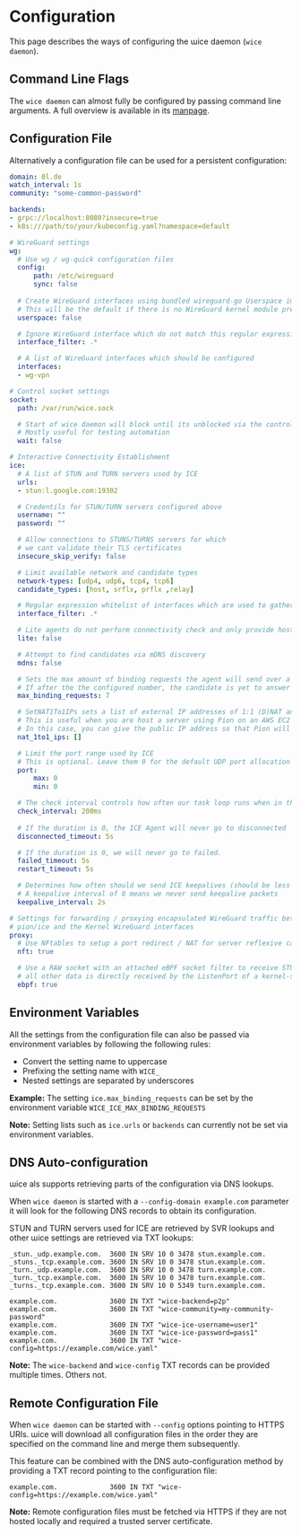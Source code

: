 # Configuration

This page describes the ways of configuring the ɯice daemon (`wice daemon`).

## Command Line Flags

The `wice daemon` can almost fully be configured by passing command line arguments.
A full overview is available in its [manpage](./usage/md/wice_daemon.md).

## Configuration File

Alternatively a configuration file can be used for a persistent configuration:

```yaml title="wice.yaml"
domain: 0l.de
watch_interval: 1s
community: "some-common-password"

backends:
- grpc://localhost:8080?insecure=true
- k8s:///path/to/your/kubeconfig.yaml?namespace=default

# WireGuard settings
wg:
  # Use wg / wg-quick configuration files
  config:
      path: /etc/wireguard
      sync: false
    
  # Create WireGuard interfaces using bundled wireguard-go Userspace implementation
  # This will be the default if there is no WireGuard kernel module present.
  userspace: false

  # Ignore WireGuard interface which do not match this regular expression
  interface_filter: .*

  # A list of WireGuard interfaces which should be configured
  interfaces:
  - wg-vpn

# Control socket settings
socket:
  path: /var/run/wice.sock

  # Start of wice daemon will block until its unblocked via the control socket
  # Mostly useful for testing automation
  wait: false

# Interactive Connectivity Establishment
ice:
  # A list of STUN and TURN servers used by ICE
  urls:
  - stun:l.google.com:19302

  # Credentils for STUN/TURN servers configured above
  username: ""
  password: ""

  # Allow connections to STUNS/TURNS servers for which
  # we cant validate their TLS certificates
  insecure_skip_verify: false

  # Limit available network and candidate types
  network-types: [udp4, udp6, tcp4, tcp6]
  candidate_types: [host, srflx, prflx ,relay]

  # Regular expression whitelist of interfaces which are used to gather ICE candidates.
  interface_filter: .*

  # Lite agents do not perform connectivity check and only provide host candidates.
  lite: false

  # Attempt to find candidates via mDNS discovery
  mdns: false

  # Sets the max amount of binding requests the agent will send over a candidate pair for validation or nomination.
  # If after the the configured number, the candidate is yet to answer a binding request or a nomination we set the pair as failed.
  max_binding_requests: 7

  # SetNAT1To1IPs sets a list of external IP addresses of 1:1 (D)NAT and a candidate type for which the external IP address is used.
  # This is useful when you are host a server using Pion on an AWS EC2 instance which has a private address, behind a 1:1 DNAT with a public IP (e.g. Elastic IP).
  # In this case, you can give the public IP address so that Pion will use the public IP address in its candidate instead of the private IP address.
  nat_1to1_ips: []

  # Limit the port range used by ICE
  # This is optional. Leave them 0 for the default UDP port allocation strategy.
  port:
      max: 0
      min: 0

  # The check interval controls how often our task loop runs when in the connecting state.
  check_interval: 200ms
  
  # If the duration is 0, the ICE Agent will never go to disconnected
  disconnected_timeout: 5s

  # If the duration is 0, we will never go to failed.
  failed_timeout: 5s
  restart_timeout: 5s

  # Determines how often should we send ICE keepalives (should be less then connection timeout above).
  # A keepalive interval of 0 means we never send keepalive packets
  keepalive_interval: 2s

# Settings for forwarding / proxying encapsulated WireGuard traffic between
# pion/ice and the Kernel WireGuard interfaces
proxy:
  # Use NFtables to setup a port redirect / NAT for server reflexive candidates
  nft: true

  # Use a RAW socket with an attached eBPF socket filter to receive STUN packets while
  # all other data is directly received by the ListenPort of a kernel-space WireGuard interface.
  ebpf: true
```

## Environment Variables

All the settings from the configuration file can also be passed via environment variables by following the following rules:

-   Convert the setting name to uppercase
-   Prefixing the setting name with `WICE_`
-   Nested settings are separated by underscores

**Example:** The setting `ice.max_binding_requests` can be set by the environment variable `WICE_ICE_MAX_BINDING_REQUESTS`

**Note:** Setting lists such as `ice.urls` or `backends` can currently not be set via environment variables.

## DNS Auto-configuration

ɯice als supports retrieving parts of the configuration via DNS lookups.

When `wice daemon` is started with a `--config-domain example.com` parameter it will look for the following DNS records to obtain its configuration.

STUN and TURN servers used for ICE are retrieved by SVR lookups and other ɯice settings are retrieved via TXT lookups: 

```text
_stun._udp.example.com.  3600 IN SRV 10 0 3478 stun.example.com.
_stuns._tcp.example.com. 3600 IN SRV 10 0 3478 stun.example.com.
_turn._udp.example.com.  3600 IN SRV 10 0 3478 turn.example.com.
_turn._tcp.example.com.  3600 IN SRV 10 0 3478 turn.example.com.
_turns._tcp.example.com. 3600 IN SRV 10 0 5349 turn.example.com.

example.com.             3600 IN TXT "wice-backend=p2p"
example.com.             3600 IN TXT "wice-community=my-community-password"
example.com.             3600 IN TXT "wice-ice-username=user1"
example.com.             3600 IN TXT "wice-ice-password=pass1"
example.com.             3600 IN TXT "wice-config=https://example.com/wice.yaml"
```

**Note:** The `wice-backend` and `wice-config` TXT records can be provided multiple times. Others not.

## Remote Configuration File

When `wice daemon` can be started with `--config` options pointing to HTTPS URIs.
ɯice will download all configuration files in the order they are specified on the command line and merge them subsequently.

This feature can be combined with the DNS auto-configuration method by providing a TXT record pointing to the configuration file:

```text
example.com.             3600 IN TXT "wice-config=https://example.com/wice.yaml"
```

**Note:** Remote configuration files must be fetched via HTTPS if they are not hosted locally and required a trusted server certificate.